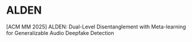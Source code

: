 # ALDEN
[ACM MM 2025] ALDEN: Dual-Level Disentanglement with Meta-learning for Generalizable Audio Deepfake Detection
